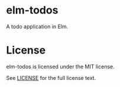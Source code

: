 # elm-todos

A todo application in Elm.

# License

elm-todos is licensed under the MIT license.

See [LICENSE](/LICENSE) for the full license text.
